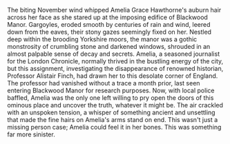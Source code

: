 The biting November wind whipped Amelia Grace Hawthorne's auburn hair across her face as she stared up at the imposing edifice of Blackwood Manor.  Gargoyles, eroded smooth by centuries of rain and wind, leered down from the eaves, their stony gazes seemingly fixed on her.  Nestled deep within the brooding Yorkshire moors, the manor was a gothic monstrosity of crumbling stone and darkened windows, shrouded in an almost palpable sense of decay and secrets. Amelia, a seasoned journalist for the London Chronicle, normally thrived in the bustling energy of the city, but this assignment, investigating the disappearance of renowned historian, Professor Alistair Finch, had drawn her to this desolate corner of England.  The professor had vanished without a trace a month prior, last seen entering Blackwood Manor for research purposes.  Now, with local police baffled, Amelia was the only one left willing to pry open the doors of this ominous place and uncover the truth, whatever it might be. The air crackled with an unspoken tension, a whisper of something ancient and unsettling that made the fine hairs on Amelia's arms stand on end.  This wasn't just a missing person case; Amelia could feel it in her bones.  This was something far more sinister.
